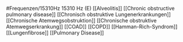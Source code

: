 #Frequenzen/15310Hz
15310 Hz (E)
[[Alveolitis]]
[[Chronic obstructive pulmonary disease]]
[[Chronisch obstruktive Lungenerkrankungen]]
[[Chronische Atemwegsobstruktion]]
[[Chronische obstruktive Atemwegserkrankung]]
[[COAD]]
[[COPD]]
[[Hamman-Rich-Syndrom]]
[[Lungenfibrose]]
[[Pulmonary Disease]]
